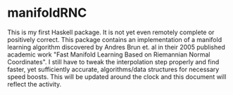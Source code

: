manifoldRNC
===========

This is my first Haskell package. It is not yet even remotely complete
or positively correct. This package contains an implementation of a
manifold learning algorithm discovered by Andres Brun et. al in their
2005 published academic work "Fast Manifold Learning Based on
Riemannian Normal Coordinates".  I still have to tweak the
interpolation step properly and find faster, yet sufficiently
accurate, algorithms/data structures for necessary speed boosts. This
will be updated around the clock and this document will reflect the
activity.
